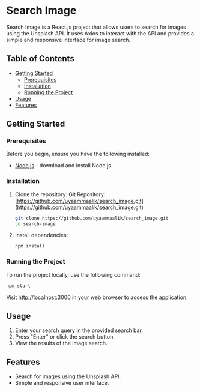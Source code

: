 # Search Image

Search Image is a React.js project that allows users to search for images using the Unsplash API. It uses Axios to interact with the API and provides a simple and responsive interface for image search.

## Table of Contents

- [Getting Started](#getting-started)
  - [Prerequisites](#prerequisites)
  - [Installation](#installation)
  - [Running the Project](#running-the-project)
- [Usage](#usage)
- [Features](#features)

## Getting Started

### Prerequisites

Before you begin, ensure you have the following installed:

- [Node.js](https://nodejs.org/) - download and install Node.js

### Installation

1. Clone the repository:
   Git Repository: [https://github.com/uyaammaalik/search_image.git](https://github.com/uyaammaalik/search_image.git)

   ```bash
   git clone https://github.com/uyaammaalik/search_image.git
   cd search-image

   ```

2. Install dependencies:

   ```bash
   npm install

   ```

### Running the Project

To run the project locally, use the following command:

```bash
npm start

```

Visit [http://localhost:3000](http://localhost:3000) in your web browser to access the application.

## Usage

1. Enter your search query in the provided search bar.
2. Press "Enter" or click the search button.
3. View the results of the image search.

## Features

- Search for images using the Unsplash API.
- Simple and responsive user interface.
